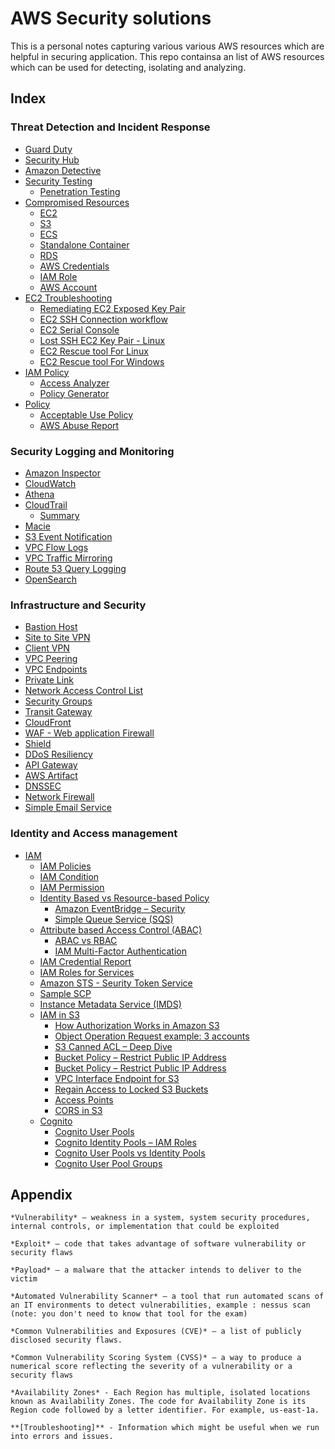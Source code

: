 # AWS Security solutions

This is a personal notes capturing various various AWS resources which are helpful in securing application. This repo containsa an list of AWS resources which can be used for detecting, isolating and analyzing.

## Index

### Threat Detection and Incident Response

- [Guard Duty](./guard_duty/README.md)
- [Security Hub](./security-hub/README.md)
- [Amazon Detective](./detective/README.md)
- [Security Testing](./security-testing/README.md)
  - [Penetration Testing](./security-testing/README.md#penetration-testing)
- [Compromised Resources](./compromised-resources/README.md)
  - [EC2](./compromised-resources/README.md#compromised-ec2-instance)
  - [S3](./compromised-resources/README.md#compromised-s3-bucket)
  - [ECS](./compromised-resources/README.md#compromised-ecs-cluster)
  - [Standalone Container](./compromised-resources/README.md#compromised-standalone-container)
  - [RDS](./compromised-resources/README.md#compromised-rds-instance)
  - [AWS Credentials](./compromised-resources/README.md#compromised-aws-credentials)
  - [IAM Role](./compromised-resources/README.md#compromised-iam-role)
  - [AWS Account](./compromised-resources/README.md#compromised-aws-account)
- [EC2 Troubleshooting](./EC2/README.md)
  - [Remediating EC2 Exposed Key Pair](./EC2/README.md#remediating-ec2-exposed-key-pair)
  - [EC2 SSH Connection workflow](./EC2/README.md#ec2-ssh-connection-workflow)
  - [EC2 Serial Console](./EC2/README.md#ec2-serial-console)
  - [Lost SSH EC2 Key Pair - Linux](./EC2/README.md#lost-ssh-ec2-key-pair-linux)
  - [EC2 Rescue tool For Linux](./EC2/README.md#for-linux)
  - [EC2 Rescue tool For Windows](./EC2/README.md#for-windows)
- [IAM Policy](./IAM/README.md)
  - [Access Analyzer](./IAM/README.md#iam-access-analyzer)
  - [Policy Generator](./IAM/README.md#iam-access-analyzer-policy-generation)
- [Policy](./policy/README.md)
  - [Acceptable Use Policy](./policy/README.md#acceptable-use-policy)
  - [AWS Abuse Report](./policy/README.md#aws-abuse-report)

### Security Logging and Monitoring

- [Amazon Inspector](./inspectod/README.md)
- [CloudWatch](./cloudwatch/README.md)
- [Athena](./athena/README.md)
- [CloudTrail](./cloudtrail/README.md)
  - [Summary](./cloudtrail/README.md#summary-monitor-account-activity)
- [Macie](./macie/README.md)
- [S3 Event Notification](./s3/event-notifications/README.md)
- [VPC Flow Logs](./vpc/flow-logs/README.md)
- [VPC Traffic Mirroring](./vpc/traffic-mirroring/README.md)
- [Route 53 Query Logging](./route53/README.md)
- [OpenSearch](./opensearch/README.md)

### Infrastructure and Security

- [Bastion Host](./infrastructure-and-security/README.md#bastion-host)
- [Site to Site VPN](./infrastructure-and-security/README.md#site-to-site-vpn)
- [Client VPN](./infrastructure-and-security/README.md#client-vpn)
- [VPC Peering](./infrastructure-and-security/README.md#vpc-peering)
- [VPC Endpoints](./vpc/endpoints/README.md)
- [Private Link](./vpc/private-link/README.md)
- [Network Access Control List](./security_groups_NACLs/README.md#network-access-control-list)
- [Security Groups](./security_groups_NACLs/README.md#security-group-vs.-nacls)
- [Transit Gateway](./transit-gateway/README.md)
- [CloudFront](./cloudfront/README.md)
- [WAF - Web application Firewall](./firewall-and-shield/README.md#aws-waf–web-application-firewall)
- [Shield](./firewall-and-shield/README.md#aws-shield)
- [DDoS Resiliency](./firewall-and-shield/README.md#aws-best-practices-for-ddos-resiliency)
- [API Gateway](./api-gateway/README.md#api-gateway)
- [AWS Artifact](./api-gateway/README.md#aws-artifacts-(not-really-a-service))
- [DNSSEC](./route53/README.md#dns-security-extensions-(dnssec))
- [Network Firewall](./firewall-and-shield/README.md#aws-network-firewall)
- [Simple Email Service](./simple-email-service/README.md)

### Identity and Access management

- [IAM](./iam/README.md)
  - [IAM Policies](./iam/README.md#)
  - [IAM Condition](./iam/README.md#)
  - [IAM Permission](./iam/README.md#)
  - [Identity Based vs Resource-based Policy](./iam/README.md#)
    - [Amazon EventBridge – Security](./event-bridge/README.md#amazon-eventbridge–security)
    - [Simple Queue Service (SQS)](./sqs/README.md#sqs-queue-access-policy)
  - [Attribute based Access Control (ABAC)](./iam/access_control/README.md#abac–attribute-based-access-control)
    - [ABAC vs RBAC](./iam/access_control/README.md#abac-vs.-rbac)
    - [IAM Multi-Factor Authentication](./iam/access_control/README.md#multi-factor-authentication-mfa)
  - [IAM Credential Report](./iam/access_control/README.md#iam-credentials-report)
  - [IAM Roles for Services](./iam/access_control/README.md#iam-roles-for-services)
  - [Amazon STS - Seurity Token Service](./iam/sts/README.md#amazon-sts-seurity-token-service)
  - [Sample SCP](./iam/sts/README.md#sample-scp)
  - [Instance Metadata Service (IMDS)](./iam/instance_metadata_service_imds/README.md#aws-ec2-instance-metadata-service-(imds))
  - [IAM in S3](./iam/s3/README.md#iam-in-s3)
    - [How Authorization Works in Amazon S3](./iam/s3/README.md#how-authorization-works-in-amazon-s3)
    - [Object Operation Request example: 3 accounts](./iam/s3/README.md#object-operation-request-example:-3-accounts)
    - [S3 Canned ACL – Deep Dive](./iam/s3/README.md#s3-canned-acl–deep-dive)
    - [Bucket Policy – Restrict Public IP Address](./iam/s3/README.md#s3-bucket-policy–restrict-public-ip-address)
    - [Bucket Policy – Restrict Public IP Address](./iam/s3/README.md#s3-bucket-policy–restrict-public-ip-address)
    - [VPC Interface Endpoint for S3](./iam/s3/README.md#vpc-interface-endpoint-for-s3)
    - [Regain Access to Locked S3 Buckets](./iam/s3/README.md#regain-access-to-locked-s3-buckets)
    - [Access Points](./iam/s3/README.md#s3–access-points)
    - [CORS in S3](./iam/s3/README.md#what-is-cors)
  - [Cognito](./iam/cognito/README.md)
    - [Cognito User Pools](./iam/cognito/README.md#cognito-user-pools-(cup)–user-features)
    - [Cognito Identity Pools – IAM Roles](./iam/cognito/README.md#cognito-identity-pools–iam-roles)
    - [Cognito User Pools vs Identity Pools](./iam/cognito/README.md#cognito-user-pools-vs-identity-pools)
    - [Cognito User Pool Groups](./iam/cognito/README.md#cognito-user-pool-groups)


## Appendix

    *Vulnerability* – weakness in a system, system security procedures, internal controls, or implementation that could be exploited

    *Exploit* – code that takes advantage of software vulnerability or security flaws

    *Payload* – a malware that the attacker intends to deliver to the victim

    *Automated Vulnerability Scanner* – a tool that run automated scans of an IT environments to detect vulnerabilities, example : nessus scan (note: you don't need to know that tool for the exam)

    *Common Vulnerabilities and Exposures (CVE)* – a list of publicly disclosed security flaws.

    *Common Vulnerability Scoring System (CVSS)* – a way to produce a numerical score reflecting the severity of a vulnerability or a security flaws

    *Availability Zones* - Each Region has multiple, isolated locations known as Availability Zones. The code for Availability Zone is its Region code followed by a letter identifier. For example, us-east-1a.

    **[Troubleshooting]** - Information which might be useful when we run into errors and issues.